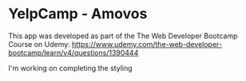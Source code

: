 # YelpCamp - Amovos

This app was developed as part of the The Web Developer Bootcamp Course on Udemy: https://www.udemy.com/the-web-developer-bootcamp/learn/v4/questions/1390444

I'm working on completing the styling 